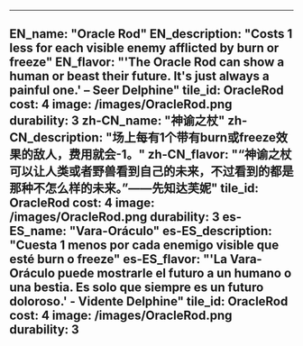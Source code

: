 ---

EN_name: "Oracle Rod"
EN_description: "Costs 1 less for each visible enemy afflicted by burn or freeze"
EN_flavor: "'The Oracle Rod can show a human or beast their future. It's just always a painful one.' – Seer Delphine"
tile_id: OracleRod
cost: 4
image: /images/OracleRod.png
durability: 3
zh-CN_name: "神谕之杖"
zh-CN_description: "场上每有1个带有burn或freeze效果的敌人，费用就会-1。"
zh-CN_flavor: "“神谕之杖可以让人类或者野兽看到自己的未来，不过看到的都是那种不怎么样的未来。”——先知达芙妮"
tile_id: OracleRod
cost: 4
image: /images/OracleRod.png
durability: 3
es-ES_name: "Vara-Oráculo"
es-ES_description: "Cuesta 1 menos por cada enemigo visible que esté burn o freeze"
es-ES_flavor: "'La Vara-Oráculo puede mostrarle el futuro a un humano o una bestia. Es solo que siempre es un futuro doloroso.' - Vidente Delphine"
tile_id: OracleRod
cost: 4
image: /images/OracleRod.png
durability: 3
---